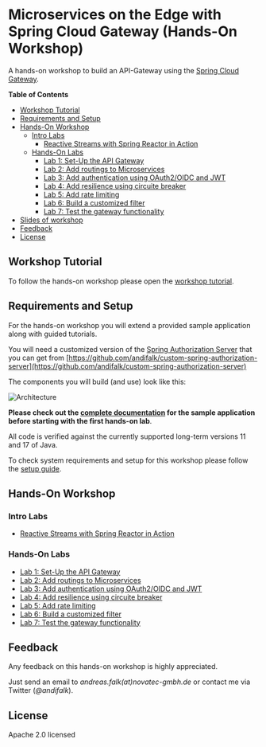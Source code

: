 # Microservices on the Edge with Spring Cloud Gateway (Hands-On Workshop)

A hands-on workshop to build an API-Gateway using the [Spring Cloud Gateway](https://spring.io/projects/spring-cloud-gateway).

__Table of Contents__

* [Workshop Tutorial](#)
* [Requirements and Setup](setup)
* [Hands-On Workshop](#hands-on-workshop)
    * [Intro Labs](#intro-labs)
        * [Reactive Streams with Spring Reactor in Action](intro-labs/reactive-streams-intro)
    * [Hands-On Labs](#hands-on-labs)
        * [Lab 1: Set-Up the API Gateway](lab1)
        * [Lab 2: Add routings to Microservices](lab2)
        * [Lab 3: Add authentication using OAuth2/OIDC and JWT](lab3)
        * [Lab 4: Add resilience using circuite breaker](lab4)
        * [Lab 5: Add rate limiting](lab5)
        * [Lab 6: Build a customized filter](lab6)
        * [Lab 7: Test the gateway functionality](lab7)
* [Slides of workshop](#)
* [Feedback](#feedback)
* [License](#license)

## Workshop Tutorial

To follow the hands-on workshop please open the [workshop tutorial](#).

## Requirements and Setup

For the hands-on workshop you will extend a provided sample application along with guided tutorials.

You will need a customized version of the [Spring Authorization Server](https://github.com/spring-projects/spring-authorization-server) that you can get from [https://github.com/andifalk/custom-spring-authorization-server](https://github.com/andifalk/custom-spring-authorization-server)

The components you will build (and use) look like this:

![Architecture](docs/images/demo-architecture.png)

__Please check out the [complete documentation](application-architecture) for the sample application before
starting with the first hands-on lab__.

All code is verified against the currently supported long-term versions 11 and 17 of Java.

To check system requirements and setup for this workshop please follow the [setup guide](setup).

## Hands-On Workshop

### Intro Labs

* [Reactive Streams with Spring Reactor in Action](intro-labs/reactive-streams-intro)

### Hands-On Labs

* [Lab 1: Set-Up the API Gateway](lab1)
* [Lab 2: Add routings to Microservices](lab2)
* [Lab 3: Add authentication using OAuth2/OIDC and JWT](lab3)
* [Lab 4: Add resilience using circuite breaker](lab4)
* [Lab 5: Add rate limiting](lab5)
* [Lab 6: Build a customized filter](lab6)
* [Lab 7: Test the gateway functionality](lab7)

## Feedback

Any feedback on this hands-on workshop is highly appreciated.

Just send an email to _andreas.falk(at)novatec-gmbh.de_ or contact me via Twitter (_@andifalk_).

## License

Apache 2.0 licensed

[1]:http://www.apache.org/licenses/LICENSE-2.0.txt
